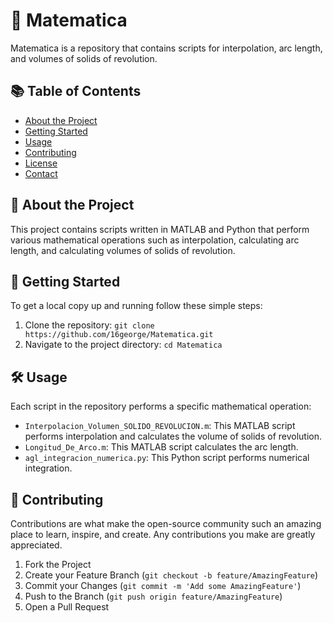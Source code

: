 # 🧮 Matematica 

Matematica is a repository that contains scripts for interpolation, arc length, and volumes of solids of revolution.

## 📚 Table of Contents

- [About the Project](#about-the-project)
- [Getting Started](#getting-started)
- [Usage](#usage)
- [Contributing](#contributing)
- [License](#license)
- [Contact](#contact)

## 📖 About the Project

This project contains scripts written in MATLAB and Python that perform various mathematical operations such as interpolation, calculating arc length, and calculating volumes of solids of revolution.

## 🚀 Getting Started

To get a local copy up and running follow these simple steps:

1. Clone the repository: `git clone https://github.com/16george/Matematica.git`
2. Navigate to the project directory: `cd Matematica`

## 🛠️ Usage

Each script in the repository performs a specific mathematical operation:

- `Interpolacion_Volumen_SOLIDO_REVOLUCION.m`: This MATLAB script performs interpolation and calculates the volume of solids of revolution.
- `Longitud_De_Arco.m`: This MATLAB script calculates the arc length.
- `agl_integracion_numerica.py`: This Python script performs numerical integration.

## 🤝 Contributing

Contributions are what make the open-source community such an amazing place to learn, inspire, and create. Any contributions you make are greatly appreciated.

1. Fork the Project
2. Create your Feature Branch (`git checkout -b feature/AmazingFeature`)
3. Commit your Changes (`git commit -m 'Add some AmazingFeature'`)
4. Push to the Branch (`git push origin feature/AmazingFeature`)
5. Open a Pull Request
